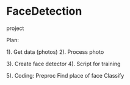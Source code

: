 # FaceDetection
project

Plan:

1). Get data (photos)
2). Process photo

3). Create face detector
4). Script for training

5). Coding:
    Preproc
    Find place of face
    Classify
